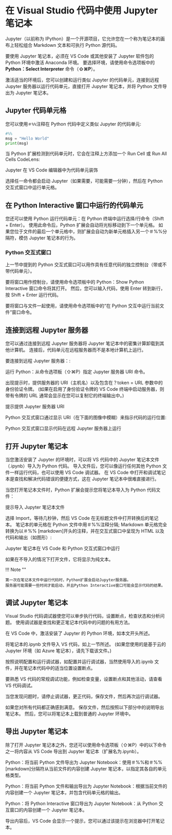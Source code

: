 # 在 Visual Studio 代码中使用 Jupyter 笔记本

Jupyter（以前称为 IPython）是一个开源项目，它允许您在一个称为笔记本的画布上轻松组合 Markdown 文本和可执行 Python 源代码。

要使用 Jupyter 笔记本，必须在 VS Code 或其他安装了 Jupyter 软件包的 Python 环境中激活 Anaconda 环境。
要选择环境，请使用命令选项板中的 **Python：Select Interpreter** 命令（**⇧⌘P**）。

激活适当的环境后，您可以创建和运行类似 Jupyter 的代码单元，连接到远程 Jupyter 服务器以运行代码单元，直接打开 Jupyter 笔记本，并将 Python 文件导出为 Jupyter 笔记本。

## Jupyter 代码单元格

您可以使用`＃%%`注释在 Python 代码中定义类似 Jupyter 的代码单元:

```py
#%%
msg = "Hello World"
print(msg)
```

当 Python 扩展检测到代码单元时，它会在注释上方添加一个 Run Cell 或 Run All Cells CodeLens:

Jupyter 在 VS Code 编辑器中为代码单元装饰

选择任一命令都会启动 Jupyter（如果需要，可能需要一分钟），然后在 Python 交互式窗口中运行单元格。

## 在 Python Interactive 窗口中运行的代码单元

您还可以使用 Python 运行代码单元：在 Python 终端中运行选择/行命令（Shift + Enter）。
使用此命令后，Python 扩展会自动将光标移动到下一个单元格。
如果您位于文件的最后一个单元格中，则扩展会自动为新单元格插入另一个＃%%分隔符，模仿 Jupyter 笔记本的行为。

### Python 交互式窗口

上一节中提到的 Python 交互式窗口可以用作具有任意代码的独立控制台（带或不带代码单元）。

要将窗口用作控制台，请使用命令选项板中的 Python：Show Python Interactive 窗口命令将其打开。
然后，您可以输入代码，使用 Enter 转到新行，按 Shift + Enter 运行代码。

要将窗口与文件一起使用，请使用命令选项板中的“在 Python 交互中运行当前文件”窗口命令。

## 连接到远程 Jupyter 服务器

您可以通过连接到远程 Jupyter 服务器将 Jupyter 笔记本中的密集计算卸载到其他计算机。
连接后，代码单元在远程服务器而不是本地计算机上运行。

要连接到远程 Jupyter 服务器：:

运行 Python：从命令选项板（⇧⌘P）指定 Jupyter 服务器 URI 命令。

出现提示时，提供服务器的 URI（主机名）以及包含在？token = URL 参数中的身份验证令牌。
(如果在启用了身份验证令牌的 VS Code 终端中启动服务器，则带有令牌的 URL 通常会显示在您可以复制它的终端输出中。)

提示提供 Jupyter 服务器 URI

Python 交互式窗口通过显示 URI（在下面的图像中模糊）来指示代码的运行位置:

Python 交互式窗口显示代码在远程 Jupyter 服务器上运行

## 打开 Jupyter 笔记本

当您激活安装了 Jupyter 的环境时，可以将 VS 代码中的 Jupyter 笔记本文件（.ipynb）导入为 Python 代码。
导入文件后，您可以像运行任何其他 Python 文件一样运行代码，也可以使用 VS Code 调试器。
在 VS Code 中打开和调试笔记本是查找和解决代码错误的便捷方式，这在 Jupyter 笔记本中很难直接进行。

当您打开笔记本文件时，Python 扩展会提示您将笔记本导入为 Python 代码文件：

提示导入 Jupyter 笔记本文件

选择 Import，等待几秒钟，然后 VS Code 在无标题文件中打开转换后的笔记本。
笔记本的单元格在 Python 文件中用＃%%注释分隔; Markdown 单元格完全转换为以＃%% [markdown]开头的注释，并在交互式窗口中呈现为 HTML 以及代码和输出（如图形）:

Jupyter 笔记本在 VS Code 和 Python 交互式窗口中运行

如果在不导入的情况下打开文件，它将显示为纯文本。

!!! Note ""

    第一次在笔记本文件中运行代码时，Python扩展会启动Jupyter服务器。
    服务器可能需要一些时间才能启动，并且Python Interactive窗口可能会显示代码的结果。

## 调试 Jupyter 笔记本

Visual Studio 代码调试器使您可以单步执行代码，设置断点，检查状态和分析问题。
使用调试器是查找和更正笔记本代码中的问题的有用方法。

在 VS Code 中，激活安装了 Jupyter 的 Python 环境，如本文开头所述。

将笔记本的.ipynb 文件导入 VS 代码，如上一节所述。
(如果您使用的是基于云的 Jupyter 环境（如 Azure 笔记本），请先下载该文件。)

按照说明配置和运行调试器，如配置并运行调试器，当然使用导入的.ipynb 文件，并在笔记本代码中的适当位置设置断点。

要熟悉 VS 代码的常规调试功能，例如检查变量，设置断点和其他活动，请查看 VS 代码调试。

当您发现问题时，请停止调试器，更正代码，保存文件，然后再次运行调试器。

如果您对所有代码都正确感到满意。
保存文件，然后按照以下部分中的说明导出笔记本。
然后，您可以将笔记本上载到普通的 Jupyter 环境中。

## 导出 Jupyter 笔记本

除了打开 Jupyter 笔记本之外，您还可以使用命令选项板（⇧⌘P）中的以下命令之一将内容从 VS Code 导出到 Jupyter 笔记本（扩展名为.ipynb）。

Python：将当前 Python 文件导出为 Jupyter Notebook：使用＃%%和＃%% [markdown]分隔符从当前文件的内容创建 Jupyter 笔记本，以指定其各自的单元格类型。

Python：将当前 Python 文件和输出导出为 Jupyter Notebook：根据当前文件的内容创建一个 Jupyter 笔记本，并包含代码单元格的输出。

Python：将 Python Interactive 窗口导出为 Jupyter Notebook：从 Python 交互窗口的内容创建一个 Jupyter 笔记本。

导出内容后，VS Code 会显示一个提示，您可以通过该提示在浏览器中打开笔记本。
